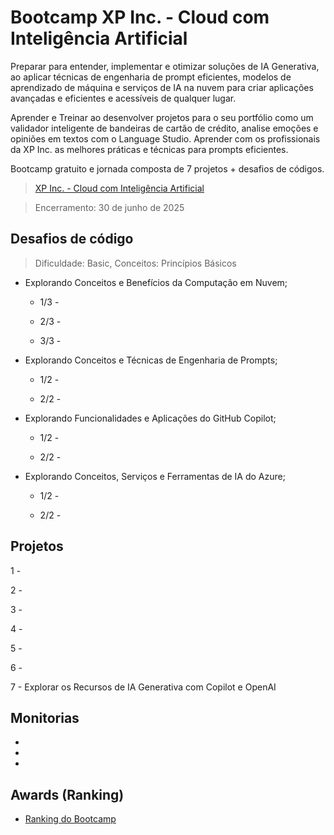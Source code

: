 # Bootcamp XP Inc. - Cloud com Inteligência Artificial

Preparar para entender, implementar e otimizar soluções de IA Generativa, ao aplicar técnicas de engenharia de prompt eficientes, modelos de aprendizado de máquina e serviços de IA na nuvem para criar aplicações avançadas e eficientes e acessíveis de qualquer lugar.

Aprender e Treinar ao desenvolver projetos para o seu portfólio como um validador inteligente de bandeiras de cartão de crédito, analise emoções e opiniões em textos com o Language Studio. Aprender com os profissionais da XP Inc. as melhores práticas e técnicas para prompts eficientes.

Bootcamp gratuito e jornada composta de 7 projetos + desafios de códigos. 

> [XP Inc. - Cloud com Inteligência Artificial](https://web.dio.me/track/xp-inc-cloud-com-inteligencia-artificial)

> Encerramento: 30 de junho de 2025

## Desafios de código

> Dificuldade: Basic, Conceitos: Princípios Básicos

- Explorando Conceitos e Benefícios da Computação em Nuvem;
	
	- 1/3 - 
	
	- 2/3 - 
	
	- 3/3 - 

- Explorando Conceitos e Técnicas de Engenharia de Prompts;
	
	- 1/2 - 
	
	- 2/2 - 

- Explorando Funcionalidades e Aplicações do GitHub Copilot;
	
	- 1/2 - 
	
	- 2/2 - 
	
- Explorando Conceitos, Serviços e Ferramentas de IA do Azure;
	
	- 1/2 - 
	
	- 2/2 - 

## Projetos

1 - 

2 - 

3 -

4 - 

5 - 

6 - 

7 - Explorar os Recursos de IA Generativa com Copilot e OpenAI

## Monitorias

-

-

-


## Awards (Ranking)

- [Ranking do Bootcamp](https://web.dio.me/track/xp-inc-cloud-com-inteligencia-artificial?tab=ranking)

> 
